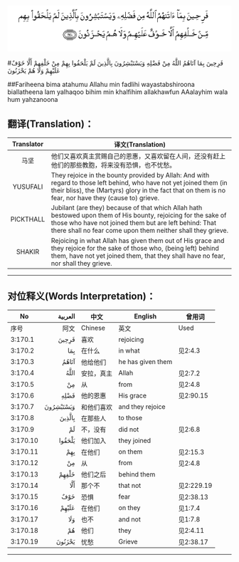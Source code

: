 ![003:170](images/003_170.gif)

#فَرِحِينَ بِمَا آتَاهُمُ اللَّهُ مِنْ فَضْلِهِ وَيَسْتَبْشِرُونَ بِالَّذِينَ لَمْ يَلْحَقُوا بِهِمْ مِنْ خَلْفِهِمْ أَلَّا خَوْفٌ عَلَيْهِمْ وَلَا هُمْ يَحْزَنُونَ 

##Fariheena bima atahumu Allahu min fadlihi wayastabshiroona biallatheena lam yalhaqoo bihim min khalfihim allakhawfun AAalayhim wala hum yahzanoona 

## 翻译(Translation)：

| Translator | 译文(Translation)                                            |
| :--------: | ------------------------------------------------------------ |
|    马坚    | 他们又喜欢真主赏赐自己的恩惠，又喜欢留在人间，还没有赶上他们的那些教胞，将来没有恐惧，也不忧愁。 |
|  YUSUFALI  | They rejoice in the bounty provided by Allah: And with regard to those left behind, who have not yet joined them (in their bliss), the (Martyrs) glory in the fact that on them is no fear, nor have they (cause to) grieve. |
| PICKTHALL  | Jubilant (are they) because of that which Allah hath bestowed upon them of His bounty, rejoicing for the sake of those who have not joined them but are left behind: That there shall no fear come upon them neither shall they grieve. |
|   SHAKIR   | Rejoicing in what Allah has given them out of His grace and they rejoice for the sake of those who, (being left) behind them, have not yet joined them, that they shall have no fear, nor shall they grieve. |

---

## 对位释义(Words Interpretation)：

| No   | العربية | 中文    | English | 曾用词 |
| ---- | ------: | ------- | ------- | ------ |
| 序号 |    阿文 | Chinese | 英文    | Used   |
| 3:170.1  | فَرِحِينَ     | 喜欢       | rejoicing         |            |
| 3:170.2  | بِمَا       | 在什么     | in what           | 见2:4.3    |
| 3:170.3  | آتَاهُمُ     | 他给他们   | he has given them |            |
| 3:170.4  | اللَّهُ      | 安拉，真主 | Allah             | 见2:7.2 |
| 3:170.5  | مِنْ        | 从         | from              | 见2:4.8    |
| 3:170.6  | فَضْلِهِ      | 他的恩惠   | His grace         | 见2:90.15  |
| 3:170.7  | وَيَسْتَبْشِرُونَ | 和他们喜欢 | and they rejoice  |            |
| 3:170.8  | بِالَّذِينَ    | 在那些人   | to those          |            |
| 3:170.9  | لَمْ        | 不，没有   | did not           | 见2:6.8    |
| 3:170.10 | يَلْحَقُوا    | 他们加入   | they joined       |            |
| 3:170.11 | بِهِمْ       | 在他们     | on them           | 见2:15.3   |
| 3:170.12 | مِنْ        | 从         | from              | 见2:4.8    |
| 3:170.13 | خَلْفِهِمْ     | 他们之后   | behind them       |            |
| 3:170.14 | أَلَّا       | 那个不     | that not          | 见2:229.19 |
| 3:170.15 | خَوْفٌ       | 恐惧       | fear              | 见2:38.13  |
| 3:170.16 | عَلَيْهِمْ     | 在他们     | on they           | 见1:7.4    |
| 3:170.17 | وَلَا       | 也不       | and not           | 见1:7.8    |
| 3:170.18 | هُمْ        | 他们       | they              | 见2:4.11   |
| 3:170.19 | يَحْزَنُونَ    | 忧愁       | Grieve            | 见2:38.17  |

---
